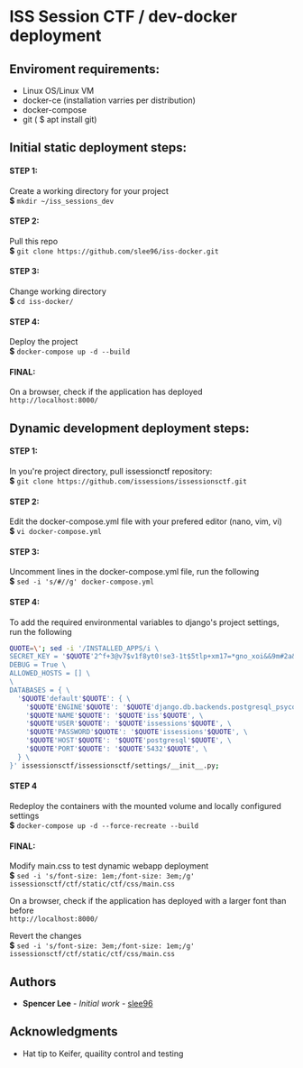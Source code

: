 # ISS Session CTF / dev-docker deployment

## Enviroment requirements:
  - Linux OS/Linux VM
  - docker-ce (installation varries per distribution)
  - docker-compose  
  - git ( $ apt install git) 

## Initial static deployment steps:
  #### STEP 1: 
  Create a working directory for your project \
    **$** `mkdir ~/iss_sessions_dev`

  #### STEP 2:
  Pull this repo \
    **$** `git clone https://github.com/slee96/iss-docker.git`

  #### STEP 3:
  Change working directory \
  **$** `cd iss-docker/`

  #### STEP 4:
  Deploy the project \
  **$** `docker-compose up -d --build`

  #### FINAL:
  On a browser, check if the application has deployed \
  `http://localhost:8000/` 

## Dynamic development deployment steps:
  #### STEP 1:
  In you're project directory, pull issessionctf repository: \
  **$** `git clone https://github.com/issessions/issessionsctf.git`

  #### STEP 2:
  Edit the docker-compose.yml file with your prefered editor (nano, vim, vi) \
  **$** `vi docker-compose.yml`

  #### STEP 3:
  Uncomment lines in the docker-compose.yml file, run the following \
  **$** `sed -i 's/#//g' docker-compose.yml`

  #### STEP 4:
  To add the required environmental variables to django's project settings, run the following 
  ```bash
  QUOTE=\'; sed -i '/INSTALLED_APPS/i \
  SECRET_KEY = '$QUOTE'2^f+3@v7$v1f8yt0!se3-1t$5tlp+xm17=*gno_xoi&&9m#2a&'$QUOTE' \
  DEBUG = True \
  ALLOWED_HOSTS = [] \
  \
  DATABASES = { \
    '$QUOTE'default'$QUOTE': { \
      '$QUOTE'ENGINE'$QUOTE': '$QUOTE'django.db.backends.postgresql_psycopg2'$QUOTE', \
      '$QUOTE'NAME'$QUOTE': '$QUOTE'iss'$QUOTE', \
      '$QUOTE'USER'$QUOTE': '$QUOTE'issessions'$QUOTE', \
      '$QUOTE'PASSWORD'$QUOTE': '$QUOTE'issessions'$QUOTE', \
      '$QUOTE'HOST'$QUOTE': '$QUOTE'postgresql'$QUOTE', \
      '$QUOTE'PORT'$QUOTE': '$QUOTE'5432'$QUOTE', \
    } \
  }' issessionsctf/issessionsctf/settings/__init__.py;
  ```
  
  #### STEP 4
  Redeploy the containers with the mounted volume and locally configured settings \
  **$** `docker-compose up -d --force-recreate --build`

  #### FINAL:
  Modify main.css to test dynamic webapp deployment  \
  **$** `sed -i 's/font-size: 1em;/font-size: 3em;/g' issessionsctf/ctf/static/ctf/css/main.css`

  On a browser, check if the application has deployed with a larger font than before \
  `http://localhost:8000/`

  Revert the changes \
  **$** `sed -i 's/font-size: 3em;/font-size: 1em;/g' issessionsctf/ctf/static/ctf/css/main.css`

## Authors

* **Spencer Lee** - *Initial work* - [slee96](https://github.com/slee96)

## Acknowledgments
* Hat tip to Keifer, quaility control and testing 
